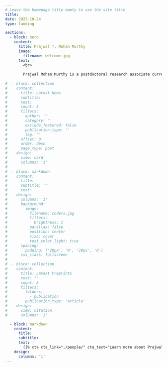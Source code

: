 ```yaml
---
# Leave the homepage title empty to use the site title
title:
date: 2022-10-24
type: landing

sections:
  - block: hero
    content:
      title: Prajwal T. Mohan Murthy
      image:
        filename: welcome.jpg
      text: |
        <br>
        
        Prajwal Mohan Murthy is a postdoctoral research associate currently based at MIT. He is measuring Electron Dipole Moments (EDM)s and neutrino mass, with a general interest in using Nuclear & Atomic Physics techniques to test fundamental symmetries.
  
#  - block: collection
#    content:
#      title: Latest News
#      subtitle:
#      text:
#      count: 5
#      filters:
#        author: ''
#        category: ''
#        exclude_featured: false
#        publication_type: ''
#        tag: ''
#      offset: 0
#      order: desc
#      page_type: post
#    design:
#      view: card
#      columns: '1'
#  
#  - block: markdown
#    content:
#      title:
#      subtitle: ''
#      text:
#    design:
#      columns: '1'
#      background:
#        image: 
#          filename: coders.jpg
#          filters:
#            brightness: 1
#          parallax: false
#          position: center
#          size: cover
#          text_color_light: true
#      spacing:
#        padding: ['20px', '0', '20px', '0']
#      css_class: fullscreen
#
#  - block: collection
#    content:
#      title: Latest Preprints
#      text: ""
#      count: 5
#      filters:
#        folders:
#          - publication
#        publication_type: 'article'
#    design:
#      view: citation
#      columns: '1'

  - block: markdown
    content:
      title:
      subtitle:
      text: |
        {{% cta cta_link="./people/" cta_text="Learn more about Prajwal →" %}}
    design:
      columns: '1'
---
```


